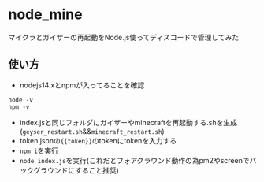 # node_mine
マイクラとガイザーの再起動をNode.js使ってディスコードで管理してみた

## 使い方
- nodejs14.xとnpmが入ってることを確認
```
node -v
npm -v
```
- index.jsと同じフォルダにガイザーやminecraftを再起動する.shを生成(```geyser_restart.sh```&&```minecraft_restart.sh```)
- token.jsonの```{{token}}```のtokenにtokenを入力する
- ```npm i```を実行
- ```node index.js```を実行(これだとフォアグラウンド動作の為pm2やscreenでバックグラウンドにすること推奨)
